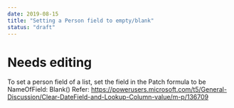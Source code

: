 ```yaml
---
date: 2019-08-15
title: "Setting a Person field to empty/blank"
status: "draft"
---
```


# Needs editing
To set a person field of a list, set the field in the Patch formula to be NameOfField: Blank()
Refer: https://powerusers.microsoft.com/t5/General-Discussion/Clear-DateField-and-Lookup-Column-value/m-p/136709

